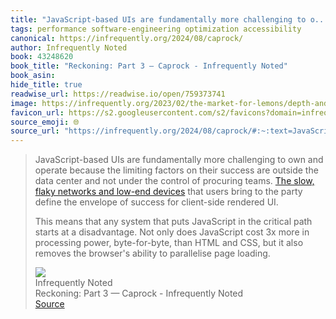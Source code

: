 ```yaml
---
title: "JavaScript-based UIs are fundamentally more challenging to o..."
tags: performance software-engineering optimization accessibility
canonical: https://infrequently.org/2024/08/caprock/
author: Infrequently Noted
book: 43248620
book_title: "Reckoning: Part 3 — Caprock - Infrequently Noted"
book_asin: 
hide_title: true
readwise_url: https://readwise.io/open/759373741
image: https://infrequently.org/2023/02/the-market-for-lemons/depth-and-frequency-small.png
favicon_url: https://s2.googleusercontent.com/s2/favicons?domain=infrequently.org
source_emoji: 🌐
source_url: "https://infrequently.org/2024/08/caprock/#:~:text=JavaScript-based%20UIs%20are,parallelise%20page%20loading."
---
```


> JavaScript-based UIs are fundamentally more challenging to own and operate because the limiting factors on their success are outside the data center and not under the control of procuring teams. [The slow, flaky networks and low-end devices](https://infrequently.org/2024/01/performance-inequality-gap-2024/#situation-report) that users bring to the party define the envelope of success for client-side rendered UI.
> 
> This means that any system that puts JavaScript in the critical path starts at a disadvantage. Not only does JavaScript cost 3x more in processing power, byte-for-byte, than HTML and CSS, but it also removes the browser's ability to parallelise page loading.
> <div class="quoteback-footer"><div class="quoteback-avatar"><img class="mini-favicon" src="https://s2.googleusercontent.com/s2/favicons?domain=infrequently.org"></div><div class="quoteback-metadata"><div class="metadata-inner"><span style="display:none">FROM:</span><div aria-label="Infrequently Noted" class="quoteback-author"> Infrequently Noted</div><div aria-label="Reckoning: Part 3 — Caprock - Infrequently Noted" class="quoteback-title"> Reckoning: Part 3 — Caprock - Infrequently Noted</div></div></div><div class="quoteback-backlink"><a target="_blank" aria-label="go to the full text of this quotation" rel="noopener" href="https://infrequently.org/2024/08/caprock/#:~:text=JavaScript-based%20UIs%20are,parallelise%20page%20loading." class="quoteback-arrow"> Source</a></div></div>